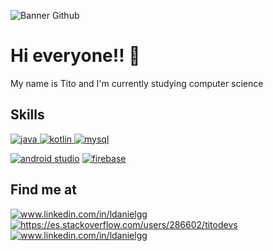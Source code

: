 <!-- Introduction -->
![Banner Github](https://user-images.githubusercontent.com/75398496/176468355-0b4a557b-10e5-41ab-8756-049c7815ba32.png)

<h1 align="left">Hi everyone!! 👋</h1>
<p align="left">My name is Tito and I'm currently studying computer science</p>

<!-- Skills -->
<h2 align="left">Skills </h2>
<!-- Java -->
<p align "left"> <a href="https://www.java.com" target="_blank" rel="noreferrer"> 
<img src="https://img.shields.io/badge/Java-ED8B00?style=for-the-badge&logo=java&logoColor=white" alt="java"/> </a> 
<!-- Kotlin -->
<a href="https://kotlinlang.org" target="_blank" rel="noreferrer"> <img src="https://camo.githubusercontent.com/554b56b332325b2023acdafdbcc29ec30e22cba19fc8d4697389ffe06202c889/68747470733a2f2f696d672e736869656c64732e696f2f62616467652f4b6f746c696e2d3030393544353f7374796c653d666f722d7468652d6261646765266c6f676f3d6b6f746c696e266c6f676f436f6c6f723d7768697465266c6162656c436f6c6f723d313031303130" alt="kotlin"/> </a> 
<!-- MySQL -->
<a href="https://www.mysql.com/" target="_blank" rel="noreferrer"> <img src="https://camo.githubusercontent.com/bf911538def9c21003c9305c8f955ab69484ad2d3455c7c08118dc0d9745b779/68747470733a2f2f696d672e736869656c64732e696f2f62616467652f4d7953514c2d3434373941313f7374796c653d666f722d7468652d6261646765266c6f676f3d6d7973716c266c6f676f436f6c6f723d7768697465266c6162656c436f6c6f723d313031303130" alt="mysql"/> </a> </p>
<!-- Android Studio -->
<p align="left"> <a href="https://developer.android.com/studio" target="_blank" rel="noreferrer"> <img src="https://camo.githubusercontent.com/3994c275eec45639c70521c4c0d0c8b438a9059493020680ca806ade576f821d/68747470733a2f2f696d672e736869656c64732e696f2f62616467652f416e64726f69645f53747564696f2d3344444338343f7374796c653d666f722d7468652d6261646765266c6f676f3d616e64726f69642d73747564696f266c6f676f436f6c6f723d7768697465266c6162656c436f6c6f723d313031303130" alt="android studio"/></a>
<!-- Firebase -->
<a href="https://firebase.google.com/" target="_blank" rel="noreferrer"><img src="https://camo.githubusercontent.com/b7e7c7218cc77dda60dd84552ffe0f10ce4f035dd7e67e888df2e8d906e478cb/68747470733a2f2f696d672e736869656c64732e696f2f62616467652f46697265626173652d4646434132383f7374796c653d666f722d7468652d6261646765266c6f676f3d6669726562617365266c6f676f436f6c6f723d7768697465266c6162656c436f6c6f723d313031303130" alt="firebase"/></a> 

<!-- Contact -->
<h2 align="left">Find me at</h2>

<!-- Linkedin -->
<p align="left"> <a href="https://linkedin.com/in/ldanielgg" target="blank"><img align="center" src="https://img.shields.io/badge/LinkedIn-0077B5?style=for-the-badge&logo=linkedin&logoColor=white" alt="www.linkedin.com/in/ldanielgg" /></a>
<!-- Stackoverflow -->
<a href="https://stackoverflow.com/users/286602/titodevs" target="blank"><img align="center" src="https://img.shields.io/badge/Stack_Overflow-FE7A16?style=for-the-badge&logo=stack-overflow&logoColor=white" alt="https://es.stackoverflow.com/users/286602/titodevs"/></a>
<!-- Instagram -->
<a href="https://www.instagram.com/titodev_" target="blank"><img align="center" src="https://img.shields.io/badge/Instagram-E4405F?style=for-the-badge&logo=instagram&logoColor=white" alt="www.linkedin.com/in/ldanielgg" /></a> </p>
